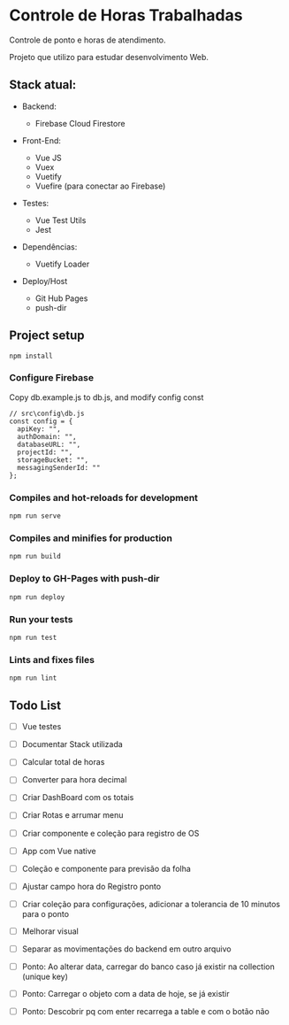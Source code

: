 # Controle de Horas Trabalhadas

Controle de ponto e horas de atendimento.

Projeto que utilizo para estudar desenvolvimento Web.


## Stack atual:
 - Backend:
    - Firebase Cloud Firestore

 - Front-End:
    - Vue JS
    - Vuex
    - Vuetify
    - Vuefire (para conectar ao Firebase)

 - Testes:
    - Vue Test Utils
    - Jest

 - Dependências:
    - Vuetify Loader

 - Deploy/Host
    - Git Hub Pages
    - push-dir


## Project setup
```
npm install
```

### Configure Firebase
Copy db.example.js to db.js, and modify config const
```
// src\config\db.js
const config = {
  apiKey: "",
  authDomain: "",
  databaseURL: "",
  projectId: "",
  storageBucket: "",
  messagingSenderId: ""
};
```

### Compiles and hot-reloads for development
```
npm run serve
```

### Compiles and minifies for production
```
npm run build
```

### Deploy to GH-Pages with push-dir
```
npm run deploy
```

### Run your tests
```
npm run test
```

### Lints and fixes files
```
npm run lint
```


## Todo List

 - [ ] Vue testes
 - [ ] Documentar Stack utilizada
 - [ ] Calcular total de horas
 - [ ] Converter para hora decimal
 - [ ] Criar DashBoard com os totais
 - [ ] Criar Rotas e arrumar menu
 - [ ] Criar componente e coleção para registro de OS
 - [ ] App com Vue native
 - [ ] Coleção e componente para previsão da folha
 - [ ] Ajustar campo hora do Registro ponto
 - [ ] Criar coleção para configurações, adicionar a tolerancia de 10 minutos para o ponto
 - [ ] Melhorar visual
 - [ ] Separar as movimentações do backend em outro arquivo
 - [ ] Ponto: Ao alterar data, carregar do banco caso já existir na collection (unique key)
 - [ ] Ponto: Carregar o objeto com a data de hoje, se já existir
 - [ ] Ponto: Descobrir pq com enter recarrega a table e com o botão não

